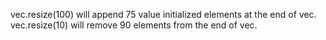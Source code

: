 vec.resize(100) will append 75 value initialized elements at the end of vec.
vec.resize(10) will remove 90 elements from the end of vec.
